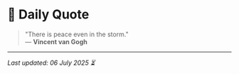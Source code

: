 # 📜 Daily Quote

> "There is peace even in the storm."  
> — **Vincent van Gogh**

---

_Last updated: 06 July 2025 ⏳_
